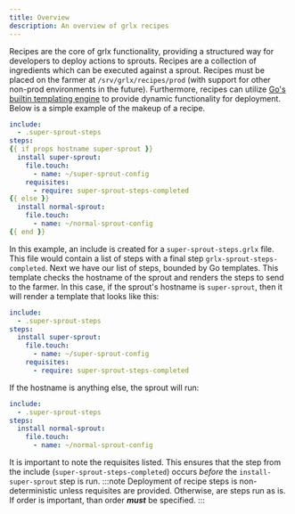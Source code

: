 ```yaml
---
title: Overview
description: An overview of grlx recipes
---
```

Recipes are the core of grlx functionality, providing a structured way for developers to deploy actions to sprouts. Recipes are a collection of ingredients which can be executed against a sprout. Recipes must be placed on the farmer at `/srv/grlx/recipes/prod` (with support for other non-prod environments in the future). Furthermore, recipes can utilize [Go's builtin templating engine](https://pkg.go.dev/text/template) to provide dynamic functionality for deployment. Below is a simple example of the makeup of a recipe.
```yaml
include:
  - .super-sprout-steps
steps:
{{ if props hostname super-sprout }}
  install super-sprout:
    file.touch:
      - name: ~/super-sprout-config
    requisites:
      - require: super-sprout-steps-completed
{{ else }}
  install normal-sprout:
    file.touch:
      - name: ~/normal-sprout-config
{{ end }}
```
In this example, an include is created for a `super-sprout-steps.grlx` file. This file would contain a list of steps with a final step `grlx-sprout-steps-completed`. Next we have our list of steps, bounded by Go templates. This template checks the hostname of the sprout and renders the steps to send to the farmer. In this case, if the sprout's hostname is `super-sprout`, then it will render a template that looks like this:
```yaml
include:
  - .super-sprout-steps
steps:
  install super-sprout:
    file.touch:
      - name: ~/super-sprout-config
    requisites:
      - require: super-sprout-steps-completed
```
If the hostname is anything else, the sprout will run:
```yaml
include:
  - .super-sprout-steps
steps:
  install normal-sprout:
    file.touch:
      - name: ~/normal-sprout-config
```

It is important to note the requisites listed. This ensures that the step from the include (`super-sprout-steps-completed`) occurs _before_ the `install-super-sprout` step is run. 
:::note
Deployment of recipe steps is non-deterministic unless requisites are provided. Otherwise, are steps run as is. If order is important, than order ***must*** be specified.
:::
